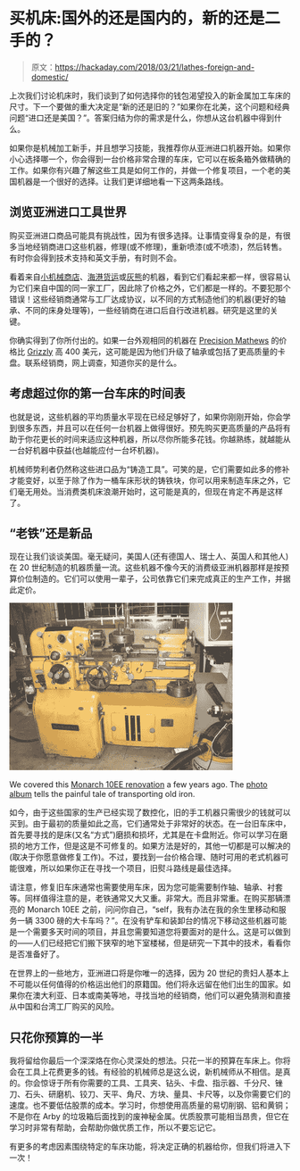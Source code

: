 # 买机床:国外的还是国内的，新的还是二手的？

> 原文：<https://hackaday.com/2018/03/21/lathes-foreign-and-domestic/>

上次我们讨论机床时，我们谈到了如何选择你的钱包渴望投入的新金属加工车床的尺寸。下一个要做的重大决定是“新的还是旧的？”如果你在北美，这个问题和经典问题“进口还是美国？”。答案归结为你的需求是什么，你想从这台机器中得到什么。

如果你是机械加工新手，并且想学习技能，我推荐你从亚洲进口机器开始。如果你小心选择哪一个，你会得到一台价格非常合理的车床，它可以在板条箱外做精确的工作。如果你有兴趣了解这些工具是如何工作的，并做一个修复项目，一个老的美国机器是一个很好的选择。让我们更详细地看一下这两条路线。

## 浏览亚洲进口工具世界

购买亚洲进口商品可能具有挑战性，因为有很多选择。让事情变得复杂的是，有很多当地经销商进口这些机器，修理(或不修理)，重新喷漆(或不喷漆)，然后转售。有时你会得到技术支持和英文手册，有时则不会。

看着来自[小机械商店](http://littlemachineshop.com)、[海港货运](https://www.harborfreight.com)或[灰熊](http://www.grizzly.com)的机器，看到它们看起来都一样，很容易认为它们来自中国的同一家工厂，因此除了价格之外，它们都是一样的。不要犯那个错误！这些经销商通常与工厂达成协议，以不同的方式制造他们的机器(更好的轴承、不同的床身处理等)，一些经销商在进口后自行改进机器。研究是这里的关键。

你确实得到了你所付出的。如果一台外观相同的机器在 [Precision Mathews](http://www.precisionmatthews.com) 的价格比 [Grizzly](http://grizzly.com) 高 400 美元，这可能是因为他们升级了轴承或包括了更高质量的卡盘。联系经销商，网上调查，知道你买的是什么。

## 考虑超过你的第一台车床的时间表

也就是说，这些机器的平均质量水平现在已经足够好了，如果你刚刚开始，你会学到很多东西，并且可以在任何一台机器上做得很好。预先购买更高质量的产品将有助于你花更长的时间来适应这种机器，所以尽你所能多花钱。你越熟练，就越能从一台好机器中获益(也越能应付一台坏机器)。

机械师势利者仍然称这些进口品为“铸造工具”。可笑的是，它们需要如此多的修补才能变好，以至于除了作为一桶车床形状的铸铁块，你可以用来制造车床之外，它们毫无用处。当消费类机床浪潮开始时，这可能是真的，但现在肯定不再是这样了。

## “老铁”还是新品

现在让我们谈谈美国。毫无疑问，美国人(还有德国人、瑞士人、英国人和其他人)在 20 世纪制造的机器质量一流。这些机器不像今天的消费级亚洲机器那样是按预算价位制造的。它们可以使用一辈子，公司依靠它们来完成真正的生产工作，并据此定价。

![](img/9199ae1506ab6748ed9325b9637ff0c2.png)

We covered this [Monarch 10EE renovation](https://hackaday.com/2012/05/28/turning-a-1942-lathe-into-a-functional-piece-of-art/) a few years ago. The [photo album](http://www.practicalmachinist.com/vb/redirect-to/?redirect=http%3A%2F%2Fs65.photobucket.com%2Falbums%2Fh228%2Fmacona%2FMonarch%252010EE%2F) tells the painful tale of transporting old iron.

如今，由于这些国家的生产已经实现了数控化，旧的手工机器只需很少的钱就可以买到。由于最初的质量如此之高，它们通常处于非常好的状态。在一台旧车床中，首先要寻找的是床(又名“方式”)磨损和损坏，尤其是在卡盘附近。你可以学习在磨损的地方工作，但是这是不可修复的。如果方法是好的，其他一切都是可以解决的(取决于你愿意做修复工作)。不过，要找到一台价格合理、随时可用的老式机器可能很难，所以如果你正在寻找一个项目，旧熨斗路线是最佳选择。

请注意，修复旧车床通常也需要使用车床，因为您可能需要制作轴、轴承、衬套等。同样值得注意的是，老铁通常又大又重。非常大。而且非常重。在购买那辆漂亮的 Monarch 10EE 之前，问问你自己，“self，我有办法在我的余生里移动和服务一辆 3300 磅的大卡车吗？”。在没有铲车和装卸台的情况下移动这些机器可能是一个需要多天时间的项目，并且您需要知道您将要面对的是什么。这是可以做到的——人们已经把它们搬下狭窄的地下室楼梯，但是研究一下其中的技术，看看你是否准备好了。

在世界上的一些地方，亚洲进口将是你唯一的选择，因为 20 世纪的贵妇人基本上不可能以任何值得的价格运出他们的原籍国。他们将永远留在他们出生的国家。如果你在澳大利亚、日本或南美等地，寻找当地的经销商，他们可以避免猜测和直接从中国和台湾工厂购买的风险。

## 只花你预算的一半

我将留给你最后一个深深烙在你心灵深处的想法。只花一半的预算在车床上。你将会在工具上花费更多的钱。有经验的机械师总是这么说，新机械师从不相信。是真的。你会惊讶于所有你需要的工具、工具夹、钻头、卡盘、指示器、千分尺、锉刀、石头、研磨机、铰刀、天平、角尺、方块、量具、卡尺等，以及你需要它们的速度。也不要低估股票的成本。学习时，你想使用高质量的易切削钢、铝和黄铜；不是你在 Arby 的垃圾箱后面找到的废神秘金属。优质股票可能相当昂贵，但它在学习时非常有帮助，会帮助你做优质工作，所以不要忘记它。

有更多的考虑因素围绕特定的车床功能，将决定正确的机器给你，但我们将进入下一次！